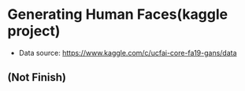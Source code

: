 # Generating Human Faces(kaggle project)

* Data source: https://www.kaggle.com/c/ucfai-core-fa19-gans/data

## (Not Finish)
